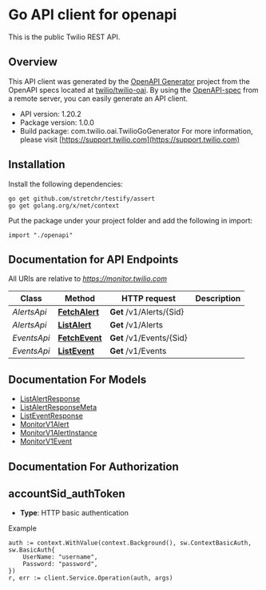 # Go API client for openapi

This is the public Twilio REST API.

## Overview
This API client was generated by the [OpenAPI Generator](https://openapi-generator.tech) project from the OpenAPI specs located at [twilio/twilio-oai](https://github.com/twilio/twilio-oai/tree/main/spec).  By using the [OpenAPI-spec](https://www.openapis.org/) from a remote server, you can easily generate an API client.

- API version: 1.20.2
- Package version: 1.0.0
- Build package: com.twilio.oai.TwilioGoGenerator
For more information, please visit [https://support.twilio.com](https://support.twilio.com)

## Installation

Install the following dependencies:

```shell
go get github.com/stretchr/testify/assert
go get golang.org/x/net/context
```

Put the package under your project folder and add the following in import:

```golang
import "./openapi"
```

## Documentation for API Endpoints

All URIs are relative to *https://monitor.twilio.com*

Class | Method | HTTP request | Description
------------ | ------------- | ------------- | -------------
*AlertsApi* | [**FetchAlert**](docs/AlertsApi.md#fetchalert) | **Get** /v1/Alerts/{Sid} | 
*AlertsApi* | [**ListAlert**](docs/AlertsApi.md#listalert) | **Get** /v1/Alerts | 
*EventsApi* | [**FetchEvent**](docs/EventsApi.md#fetchevent) | **Get** /v1/Events/{Sid} | 
*EventsApi* | [**ListEvent**](docs/EventsApi.md#listevent) | **Get** /v1/Events | 


## Documentation For Models

 - [ListAlertResponse](docs/ListAlertResponse.md)
 - [ListAlertResponseMeta](docs/ListAlertResponseMeta.md)
 - [ListEventResponse](docs/ListEventResponse.md)
 - [MonitorV1Alert](docs/MonitorV1Alert.md)
 - [MonitorV1AlertInstance](docs/MonitorV1AlertInstance.md)
 - [MonitorV1Event](docs/MonitorV1Event.md)


## Documentation For Authorization



## accountSid_authToken

- **Type**: HTTP basic authentication

Example

```golang
auth := context.WithValue(context.Background(), sw.ContextBasicAuth, sw.BasicAuth{
    UserName: "username",
    Password: "password",
})
r, err := client.Service.Operation(auth, args)
```

